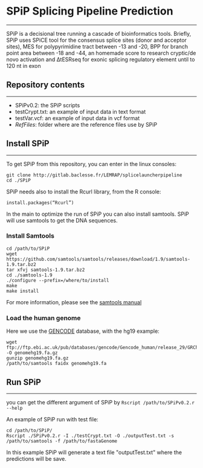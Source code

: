 # SPiP **S**plicing **P**ipeline **P**rediction

---

SPiP is a decisional tree running a cascade of bioinformatics tools. Briefly, SPiP uses SPiCE tool for the consensus splice sites (donor and acceptor sites), MES for polypyrimidine tract between -13 and -20, BPP for branch point area between -18 and -44, an homemade score to research cryptic/de novo activation and ΔtESRseq for exonic splicing regulatory element until to 120 nt in exon

## Repository contents

---

* SPiPv0.2: the SPiP scripts
* testCrypt.txt: an example of input data in text format
* testVar.vcf: an example of input data in vcf format
* *RefFiles*: folder where are the reference files use by SPiP

## Install SPiP

---

To get SPiP from this repository, you can enter in the linux consoles:

    git clone http://gitlab.baclesse.fr/LEMRAP/splicelauncherpipeline
    cd ./SPiP

SPiP needs also to install the Rcurl library, from the R console:

    install.packages(“Rcurl”)

In the main to optimize the run of SPiP you can also install samtools. SPiP will use samtools to get the DNA sequences.

### Install Samtools

    cd /path/to/SPiP
    wget https://github.com/samtools/samtools/releases/download/1.9/samtools-1.9.tar.bz2
    tar xfvj samtools-1.9.tar.bz2
    cd ./samtools-1.9
    ./configure --prefix=/where/to/install
    make
    make install

For more information, please see the [samtools manual](http://www.htslib.org/doc/samtools.html "tittle")

### Load the human genome

Here we use the [GENCODE](https://www.gencodegenes.org/ "tittle") database, with the hg19 example:

    wget ftp://ftp.ebi.ac.uk/pub/databases/gencode/Gencode_human/release_29/GRCh37_mapping/GRCh37.primary_assembly.genome.fa.gz -O genomehg19.fa.gz
    gunzip genomehg19.fa.gz
    /path/to/samtools faidx genomehg19.fa

## Run SPiP

---

you can get the different argument of SPiP by `Rscript /path/to/SPiPv0.2.r --help`

An example of SPiP run with test file:

    cd /path/to/SPiP/
    Rscript ./SPiPv0.2.r -I ./testCrypt.txt -O ./outputTest.txt -s /path/to/samtools -f /path/to/fastaGenome

In this example SPiP will generate a text file "outputTest.txt" where the predictions will be save.
